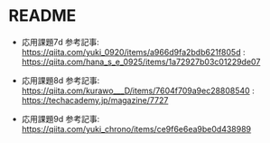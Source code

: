 # README

* 応用課題7d 参考記事: https://qiita.com/yuki_0920/items/a966d9fa2bdb621f805d
                     : https://qiita.com/hana_s_e_0925/items/1a72927b03c01229de07

* 応用課題8d 参考記事: https://qiita.com/kurawo___D/items/7604f709a9ec28808540
                     : https://techacademy.jp/magazine/7727
* 応用課題9d 参考記事: https://qiita.com/yuki_chrono/items/ce9f6e6ea9be0d438989